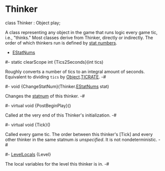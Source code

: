 # Thinker

[TICRATE]: Object.md#memb-TICRATE

[EStatNums]: Thinker/EStatNums.md
[LevelLocals]: ../Level/LevelLocals.md
[Object]: Object.md

<!-- api-declaration -->
class Thinker : Object play;

<!-- api-definition -->
A class representing any object in the game that runs logic every game
tic, i.e., "thinks." Most classes derive from Thinker, directly or
indirectly. The order of which thinkers run is defined by [stat
numbers][EStatNums].

<!-- api-sub-types -->
* [EStatNums]

<!-- api-class-methods -->
#-
static clearScope int {Tics2Seconds}(int tics)

Roughly converts a number of tics to an integral amount of seconds.
Equivalent to dividing `tics` by [Object].[TICRATE].
-#

<!-- api-instance-methods -->
#-
void {ChangeStatNum}(Thinker.[EStatNums] stat)

Changes the [statnum][EStatNums] of this thinker.
-#

#-
virtual void {PostBeginPlay}()

Called at the very end of this Thinker's initialization.
-#

#-
virtual void {Tick}()

Called every game tic. The order between this thinker's [Tick] and
every other thinker in the same statnum *is unspecified*. It is not
nondeterministic.
-#

<!-- api-members -->
#-
[LevelLocals] {Level}

The local variables for the level this thinker is in.
-#
